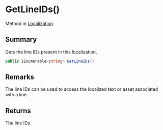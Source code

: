 # GetLineIDs()

Method in [Localization](/api/csharp/yarn.unity.localization.md)

## Summary


Gets the line IDs present in this localization.


```csharp
public IEnumerable<string> GetLineIDs()
```

## Remarks


The line IDs can be used to access the localized text or asset
associated with a line.


## Returns

The line IDs.

